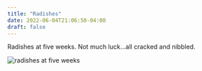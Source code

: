 ```yaml
---
title: "Radishes"
date: 2022-06-04T21:06:50-04:00
draft: false
---
```


Radishes at five weeks. Not much luck...all cracked and nibbled.

![radishes at five weeks](/2022-06-04-radishes.jpg)
